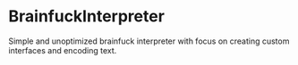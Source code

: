 # BrainfuckInterpreter
Simple and unoptimized brainfuck interpreter with focus on creating custom interfaces and encoding text.
